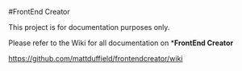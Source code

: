 #FrontEnd Creator

This project is for documentation purposes only.

Please refer to the Wiki for all documentation on ***FrontEnd Creator**

https://github.com/mattduffield/frontendcreator/wiki

